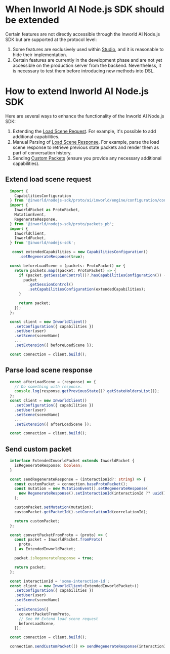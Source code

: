# When Inworld AI Node.js SDK should be extended

Certain features are not directly accessible through the Inworld AI Node.js SDK but are supported at the protocol level:

1. Some features are exclusively used within [Studio](https://studio.inworld.ai), and it is reasonable to hide their implementation.
1. Certain features are currently in the development phase and are not yet accessible on the production server from the backend. Nevertheless, it is necessary to test them before introducing new methods into DSL.


# How to extend Inworld AI Node.js SDK

Here are several ways to enhance the functionality of the Inworld AI Node.js SDK:

1. Extending the [Load Scene Request](#extend-load-scene-request). For example, it's possible to add additional capabilities.
1. Manual Parsing of [Load Scene Response](#parse-load-scene-response). For example, parse the load scene response to retrieve previous state packets and render them as part of conversation history.
1. Sending [Custom Packets](#send-custom-packet) (ensure you provide any necessary additional capabilities).


## Extend load scene request

```ts
  import {
    CapabilitiesConfiguration
  } from '@inworld/nodejs-sdk/proto/ai/inworld/engine/configuration/configuration_pb';
  import {
    InworldPacket as ProtoPacket,
    MutationEvent,
    RegenerateResponse,
  } from '@inworld/nodejs-sdk/proto/packets_pb';
  import {
    InworldClient,
    InworldPacket,
  } from '@inworld/nodejs-sdk';

   const extendedCapabilities = new CapabilitiesConfiguration()
      .setRegenerateResponse(true);

  const beforeLoadScene = (packets: ProtoPacket) => {
    return packets.map((packet: ProtoPacket) => {
      if (packet.getSessionControl()?.hasCapabilitiesConfiguration()) {
        packet
          .getSessionControl()
          .setCapabilitiesConfiguration(extendedCapabilities);
      }

      return packet;
    });
  };

  const client = new InworldClient()
    .setConfiguration({ capabilities })
    .setUser(user)
    .setScene(sceneName)
    ...
    .setExtension({ beforeLoadScene });

  const connection = client.build();
```

## Parse load scene response

```ts
  const afterLoadScene = (response) => {
    // Do something with response.
    console.log(response.getPreviousState()?.getStateHoldersList());
  };
  const client = new InworldClient()
    .setConfiguration({ capabilities })
    .setUser(user)
    .setScene(sceneName)
    ...
    .setExtension({ afterLoadScene });

  const connection = client.build();
```

## Send custom packet

```ts
  interface ExtendedInworldPacket extends InworldPacket {
    isRegenerateResponse: boolean;
  }

  const sendRegenerateResponse = (interactionId?: string) => {
    const customPacket = connection.baseProtoPacket();
    const mutation = new MutationEvent().setRegenerateResponse(
      new RegenerateResponse().setInteractionId(interactionId ?? uuid()),
    );

    customPacket.setMutation(mutation);
    customPacket.getPacketId().setCorrelationId(correlationId);

    return customPacket;
  };

  const convertPacketFromProto = (proto) => {
    const packet = InworldPacket.fromProto(
      proto,
    ) as ExtendedInworldPacket;

    packet.isRegenerateResponse = true;

    return packet;
  };

  const interactionId = 'some-interaction-id';
  const client = new InworldClient<ExtendedInworldPacket>()
    .setConfiguration({ capabilities })
    .setUser(user)
    .setScene(sceneName)
    ...
    .setExtension({
      convertPacketFromProto,
      // See ## Extend load scene request
      beforeLoadScene,
    });

  const connection = client.build();

  connection.sendCustomPacket(() => sendRegenerateResponse(interactionId));
```
